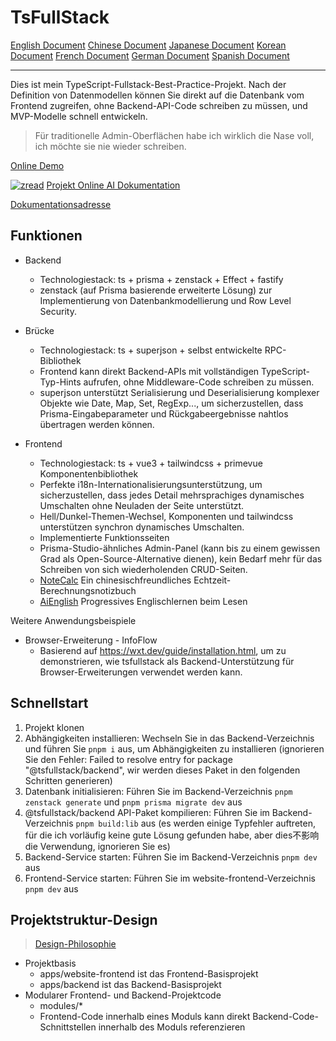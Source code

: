# TsFullStack

[English Document](./README.md) [Chinese Document](./README_zh.md) [Japanese Document](./README_ja.md) [Korean Document](./README_ko.md) [French Document](./README_fr.md) [German Document](./README_de.md) [Spanish Document](./README_es.md)

---

Dies ist mein TypeScript-Fullstack-Best-Practice-Projekt. Nach der Definition von Datenmodellen können Sie direkt auf die Datenbank vom Frontend zugreifen, ohne Backend-API-Code schreiben zu müssen, und MVP-Modelle schnell entwickeln.

> Für traditionelle Admin-Oberflächen habe ich wirklich die Nase voll, ich möchte sie nie wieder schreiben.

[Online Demo](http://tsfullstack.heartstack.space/)

[![zread](https://img.shields.io/badge/Ask_Zread-_.svg)](https://zread.ai/2234839/TsFullStack) [Projekt Online AI Dokumentation](https://zread.ai/2234839/TsFullStack)

[Dokumentationsadresse](https://shenzilong.cn/index/TsFullStack.html#20250413211142-d533spm)

## Funktionen

- Backend
  - Technologiestack: ts + prisma + zenstack + Effect + fastify
  - zenstack (auf Prisma basierende erweiterte Lösung) zur Implementierung von Datenbankmodellierung und Row Level Security.

- Brücke
  - Technologiestack: ts + superjson + selbst entwickelte RPC-Bibliothek
  - Frontend kann direkt Backend-APIs mit vollständigen TypeScript-Typ-Hints aufrufen, ohne Middleware-Code schreiben zu müssen.
  - superjson unterstützt Serialisierung und Deserialisierung komplexer Objekte wie Date, Map, Set, RegExp..., um sicherzustellen, dass Prisma-Eingabeparameter und Rückgabeergebnisse nahtlos übertragen werden können.

- Frontend
  - Technologiestack: ts + vue3 + tailwindcss + primevue Komponentenbibliothek
  - Perfekte i18n-Internationalisierungsunterstützung, um sicherzustellen, dass jedes Detail mehrsprachiges dynamisches Umschalten ohne Neuladen der Seite unterstützt.
  - Hell/Dunkel-Themen-Wechsel, Komponenten und tailwindcss unterstützen synchron dynamisches Umschalten.
  - Implementierte Funktionsseiten
   - Prisma-Studio-ähnliches Admin-Panel (kann bis zu einem gewissen Grad als Open-Source-Alternative dienen), kein Bedarf mehr für das Schreiben von sich wiederholenden CRUD-Seiten.
   - [NoteCalc](https://tsfullstack.heartstack.space/noteCalc) Ein chinesischfreundliches Echtzeit-Berechnungsnotizbuch
   - [AiEnglish](https://tsfullstack.heartstack.space/AiEnglish) Progressives Englischlernen beim Lesen

Weitere Anwendungsbeispiele

- Browser-Erweiterung - InfoFlow
  - Basierend auf https://wxt.dev/guide/installation.html, um zu demonstrieren, wie tsfullstack als Backend-Unterstützung für Browser-Erweiterungen verwendet werden kann.

## Schnellstart

1. Projekt klonen
2. Abhängigkeiten installieren: Wechseln Sie in das Backend-Verzeichnis und führen Sie `pnpm i` aus, um Abhängigkeiten zu installieren (ignorieren Sie den Fehler: Failed to resolve entry for package "@tsfullstack/backend", wir werden dieses Paket in den folgenden Schritten generieren)
3. Datenbank initialisieren: Führen Sie im Backend-Verzeichnis `pnpm zenstack generate` und `pnpm prisma migrate dev` aus
4. @tsfullstack/backend API-Paket kompilieren: Führen Sie im Backend-Verzeichnis `pnpm build:lib` aus (es werden einige Typfehler auftreten, für die ich vorläufig keine gute Lösung gefunden habe, aber dies不影响 die Verwendung, ignorieren Sie es)
5. Backend-Service starten: Führen Sie im Backend-Verzeichnis `pnpm dev` aus
6. Frontend-Service starten: Führen Sie im website-frontend-Verzeichnis `pnpm dev` aus

## Projektstruktur-Design

> [Design-Philosophie](https://shenzilong.cn/index/如何实现模块化加载的前端和后端代码.html)

- Projektbasis
  - apps/website-frontend ist das Frontend-Basisprojekt
  - apps/backend ist das Backend-Basisprojekt
- Modularer Frontend- und Backend-Projektcode
  - modules/*
  - Frontend-Code innerhalb eines Moduls kann direkt Backend-Code-Schnittstellen innerhalb des Moduls referenzieren